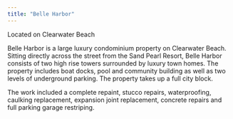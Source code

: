 ```yaml
---
title: "Belle Harbor"
---
```


Located on Clearwater Beach

Belle Harbor is a large luxury condominium property on Clearwater Beach. Sitting
directly across the street from the Sand Pearl Resort, Belle Harbor consists of
two high rise towers surrounded by luxury town homes. The property includes boat
docks, pool and community building as well as two levels of underground parking.
The property takes up a full city block.

The work included a complete repaint, stucco repairs, waterproofing, caulking
replacement, expansion joint replacement, concrete repairs and full parking
garage restriping.
